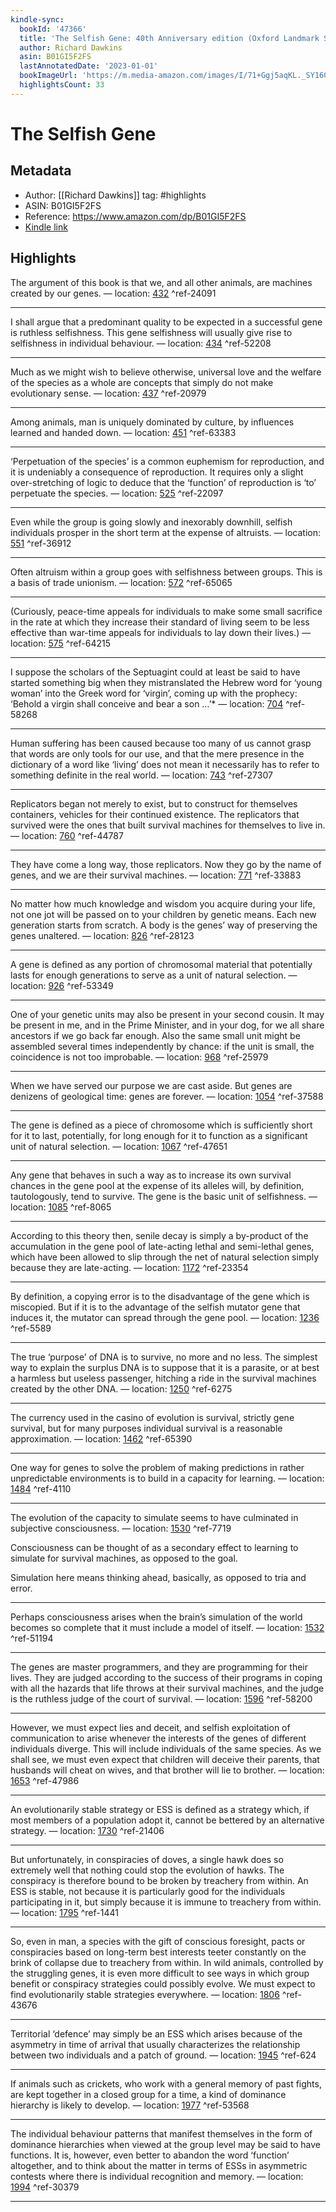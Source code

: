 ```yaml
---
kindle-sync:
  bookId: '47366'
  title: 'The Selfish Gene: 40th Anniversary edition (Oxford Landmark Science)'
  author: Richard Dawkins
  asin: B01GI5F2FS
  lastAnnotatedDate: '2023-01-01'
  bookImageUrl: 'https://m.media-amazon.com/images/I/71+Ggj5aqKL._SY160.jpg'
  highlightsCount: 33
---
```

# The Selfish Gene

## Metadata

* Author: [[Richard Dawkins]]
tag: #highlights
* ASIN: B01GI5F2FS
* Reference: https://www.amazon.com/dp/B01GI5F2FS
* [Kindle link](kindle://book?action=open&asin=B01GI5F2FS)

## Highlights

The argument of this book is that we, and all other animals, are machines created by our genes. — location: [432](kindle://book?action=open&asin=B01GI5F2FS&location=432) ^ref-24091

---
I shall argue that a predominant quality to be expected in a successful gene is ruthless selfishness. This gene selfishness will usually give rise to selfishness in individual behaviour. — location: [434](kindle://book?action=open&asin=B01GI5F2FS&location=434) ^ref-52208

---
Much as we might wish to believe otherwise, universal love and the welfare of the species as a whole are concepts that simply do not make evolutionary sense. — location: [437](kindle://book?action=open&asin=B01GI5F2FS&location=437) ^ref-20979

---
Among animals, man is uniquely dominated by culture, by influences learned and handed down. — location: [451](kindle://book?action=open&asin=B01GI5F2FS&location=451) ^ref-63383

---
‘Perpetuation of the species’ is a common euphemism for reproduction, and it is undeniably a consequence of reproduction. It requires only a slight over-stretching of logic to deduce that the ‘function’ of reproduction is ‘to’ perpetuate the species. — location: [525](kindle://book?action=open&asin=B01GI5F2FS&location=525) ^ref-22097

---
Even while the group is going slowly and inexorably downhill, selfish individuals prosper in the short term at the expense of altruists. — location: [551](kindle://book?action=open&asin=B01GI5F2FS&location=551) ^ref-36912

---
Often altruism within a group goes with selfishness between groups. This is a basis of trade unionism. — location: [572](kindle://book?action=open&asin=B01GI5F2FS&location=572) ^ref-65065

---
(Curiously, peace-time appeals for individuals to make some small sacrifice in the rate at which they increase their standard of living seem to be less effective than war-time appeals for individuals to lay down their lives.) — location: [575](kindle://book?action=open&asin=B01GI5F2FS&location=575) ^ref-64215

---
I suppose the scholars of the Septuagint could at least be said to have started something big when they mistranslated the Hebrew word for ‘young woman’ into the Greek word for ‘virgin’, coming up with the prophecy: ‘Behold a virgin shall conceive and bear a son …’* — location: [704](kindle://book?action=open&asin=B01GI5F2FS&location=704) ^ref-58268

---
Human suffering has been caused because too many of us cannot grasp that words are only tools for our use, and that the mere presence in the dictionary of a word like ‘living’ does not mean it necessarily has to refer to something definite in the real world. — location: [743](kindle://book?action=open&asin=B01GI5F2FS&location=743) ^ref-27307

---
Replicators began not merely to exist, but to construct for themselves containers, vehicles for their continued existence. The replicators that survived were the ones that built survival machines for themselves to live in. — location: [760](kindle://book?action=open&asin=B01GI5F2FS&location=760) ^ref-44787

---
They have come a long way, those replicators. Now they go by the name of genes, and we are their survival machines. — location: [771](kindle://book?action=open&asin=B01GI5F2FS&location=771) ^ref-33883

---
No matter how much knowledge and wisdom you acquire during your life, not one jot will be passed on to your children by genetic means. Each new generation starts from scratch. A body is the genes’ way of preserving the genes unaltered. — location: [826](kindle://book?action=open&asin=B01GI5F2FS&location=826) ^ref-28123

---
A gene is defined as any portion of chromosomal material that potentially lasts for enough generations to serve as a unit of natural selection. — location: [926](kindle://book?action=open&asin=B01GI5F2FS&location=926) ^ref-53349

---
One of your genetic units may also be present in your second cousin. It may be present in me, and in the Prime Minister, and in your dog, for we all share ancestors if we go back far enough. Also the same small unit might be assembled several times independently by chance: if the unit is small, the coincidence is not too improbable. — location: [968](kindle://book?action=open&asin=B01GI5F2FS&location=968) ^ref-25979

---
When we have served our purpose we are cast aside. But genes are denizens of geological time: genes are forever. — location: [1054](kindle://book?action=open&asin=B01GI5F2FS&location=1054) ^ref-37588

---
The gene is defined as a piece of chromosome which is sufficiently short for it to last, potentially, for long enough for it to function as a significant unit of natural selection. — location: [1067](kindle://book?action=open&asin=B01GI5F2FS&location=1067) ^ref-47651

---
Any gene that behaves in such a way as to increase its own survival chances in the gene pool at the expense of its alleles will, by definition, tautologously, tend to survive. The gene is the basic unit of selfishness. — location: [1085](kindle://book?action=open&asin=B01GI5F2FS&location=1085) ^ref-8065

---
According to this theory then, senile decay is simply a by-product of the accumulation in the gene pool of late-acting lethal and semi-lethal genes, which have been allowed to slip through the net of natural selection simply because they are late-acting. — location: [1172](kindle://book?action=open&asin=B01GI5F2FS&location=1172) ^ref-23354

---
By definition, a copying error is to the disadvantage of the gene which is miscopied. But if it is to the advantage of the selfish mutator gene that induces it, the mutator can spread through the gene pool. — location: [1236](kindle://book?action=open&asin=B01GI5F2FS&location=1236) ^ref-5589

---
The true ‘purpose’ of DNA is to survive, no more and no less. The simplest way to explain the surplus DNA is to suppose that it is a parasite, or at best a harmless but useless passenger, hitching a ride in the survival machines created by the other DNA. — location: [1250](kindle://book?action=open&asin=B01GI5F2FS&location=1250) ^ref-6275

---
The currency used in the casino of evolution is survival, strictly gene survival, but for many purposes individual survival is a reasonable approximation. — location: [1462](kindle://book?action=open&asin=B01GI5F2FS&location=1462) ^ref-65390

---
One way for genes to solve the problem of making predictions in rather unpredictable environments is to build in a capacity for learning. — location: [1484](kindle://book?action=open&asin=B01GI5F2FS&location=1484) ^ref-4110

---
The evolution of the capacity to simulate seems to have culminated in subjective consciousness. — location: [1530](kindle://book?action=open&asin=B01GI5F2FS&location=1530) ^ref-7719

Consciousness can be thought of as a secondary effect to learning to simulate for survival machines, as opposed to the goal.

Simulation here means thinking ahead, basically, as opposed to tria and error.

---
Perhaps consciousness arises when the brain’s simulation of the world becomes so complete that it must include a model of itself. — location: [1532](kindle://book?action=open&asin=B01GI5F2FS&location=1532) ^ref-51194

---
The genes are master programmers, and they are programming for their lives. They are judged according to the success of their programs in coping with all the hazards that life throws at their survival machines, and the judge is the ruthless judge of the court of survival. — location: [1596](kindle://book?action=open&asin=B01GI5F2FS&location=1596) ^ref-58200

---
However, we must expect lies and deceit, and selfish exploitation of communication to arise whenever the interests of the genes of different individuals diverge. This will include individuals of the same species. As we shall see, we must even expect that children will deceive their parents, that husbands will cheat on wives, and that brother will lie to brother. — location: [1653](kindle://book?action=open&asin=B01GI5F2FS&location=1653) ^ref-47986

---
An evolutionarily stable strategy or ESS is defined as a strategy which, if most members of a population adopt it, cannot be bettered by an alternative strategy. — location: [1730](kindle://book?action=open&asin=B01GI5F2FS&location=1730) ^ref-21406

---
But unfortunately, in conspiracies of doves, a single hawk does so extremely well that nothing could stop the evolution of hawks. The conspiracy is therefore bound to be broken by treachery from within. An ESS is stable, not because it is particularly good for the individuals participating in it, but simply because it is immune to treachery from within. — location: [1795](kindle://book?action=open&asin=B01GI5F2FS&location=1795) ^ref-1441

---
So, even in man, a species with the gift of conscious foresight, pacts or conspiracies based on long-term best interests teeter constantly on the brink of collapse due to treachery from within. In wild animals, controlled by the struggling genes, it is even more difficult to see ways in which group benefit or conspiracy strategies could possibly evolve. We must expect to find evolutionarily stable strategies everywhere. — location: [1806](kindle://book?action=open&asin=B01GI5F2FS&location=1806) ^ref-43676

---
Territorial ‘defence’ may simply be an ESS which arises because of the asymmetry in time of arrival that usually characterizes the relationship between two individuals and a patch of ground. — location: [1945](kindle://book?action=open&asin=B01GI5F2FS&location=1945) ^ref-624

---
If animals such as crickets, who work with a general memory of past fights, are kept together in a closed group for a time, a kind of dominance hierarchy is likely to develop. — location: [1977](kindle://book?action=open&asin=B01GI5F2FS&location=1977) ^ref-53568

---
The individual behaviour patterns that manifest themselves in the form of dominance hierarchies when viewed at the group level may be said to have functions. It is, however, even better to abandon the word ‘function’ altogether, and to think about the matter in terms of ESSs in asymmetric contests where there is individual recognition and memory. — location: [1994](kindle://book?action=open&asin=B01GI5F2FS&location=1994) ^ref-30379

---
